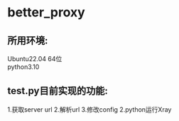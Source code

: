# better_proxy
## 所用环境: 
Ubuntu22.04 64位  
python3.10

## test.py目前实现的功能:

1.获取server url
2.解析url
3.修改config
2.python运行Xray

